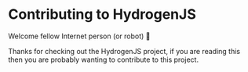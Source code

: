 # Contributing to HydrogenJS

Welcome fellow Internet person (or robot) 👋

Thanks for checking out the HydrogenJS project, if you are reading this then you are probably wanting to contribute to this project.